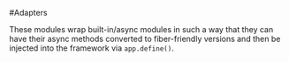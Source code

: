 #Adapters

These modules wrap built-in/async modules in such a way that they can have their async methods
converted to fiber-friendly versions and then be injected into the framework via `app.define()`.
